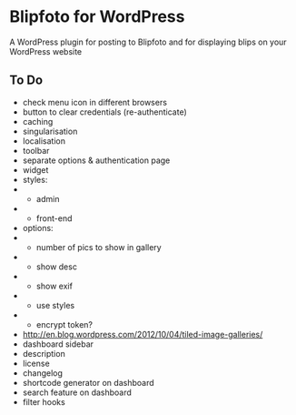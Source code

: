 # Blipfoto for WordPress

A WordPress plugin for posting to Blipfoto and for displaying blips on your WordPress website

## To Do

* check menu icon in different browsers
* button to clear credentials (re-authenticate)
* caching
* singularisation
* localisation
* toolbar
* separate options & authentication page
* widget
* styles:
* - admin
* - front-end
* options:
* - number of pics to show in gallery
* - show desc
* - show exif
* - use styles
* - encrypt token?
* http://en.blog.wordpress.com/2012/10/04/tiled-image-galleries/
* dashboard sidebar
* description
* license
* changelog
* shortcode generator on dashboard
* search feature on dashboard
* filter hooks
